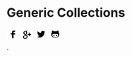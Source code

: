 # Generic Collections

[![facebook][1.1]][1]
[![google-plus][1.2]][2]
[![twitter][1.3]][3]
[![github][1.4]][4]

[1.1]: https://github.com/nagendramca2011/Scala/blob/master/social/facebook.png 
[1.2]: https://github.com/nagendramca2011/Scala/blob/master/social/google-plus.png
[1.3]: https://github.com/nagendramca2011/Scala/blob/master/social/twitter.png 
[1.4]: https://github.com/nagendramca2011/Scala/blob/master/social/github.png 

[1]: https://www.facebook.com/nagendramca4u
[2]: https://plus.google.com/u/0/107349924696808464956
[3]: https://twitter.com/nagendramca2011
[4]: https://github.com/nagendramca2011



















`